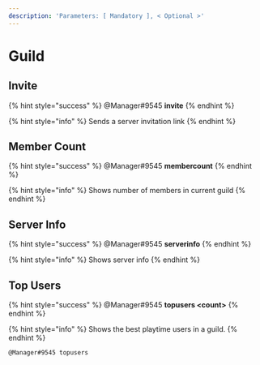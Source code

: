 ```yaml
---
description: 'Parameters: [ Mandatory ], < Optional >'
---
```


# Guild

## Invite

{% hint style="success" %}
@Manager\#9545 **invite**
{% endhint %}

{% hint style="info" %}
Sends a server invitation link
{% endhint %}

## Member Count

{% hint style="success" %}
@Manager\#9545 **membercount**
{% endhint %}

{% hint style="info" %}
Shows number of members in current guild
{% endhint %}

## Server Info

{% hint style="success" %}
@Manager\#9545 **serverinfo**
{% endhint %}

{% hint style="info" %}
Shows server info
{% endhint %}

## Top Users

{% hint style="success" %}
@Manager\#9545 **topusers &lt;count&gt;**
{% endhint %}

{% hint style="info" %}
Shows the best playtime users in a guild.
{% endhint %}

```text
@Manager#9545 topusers
```

